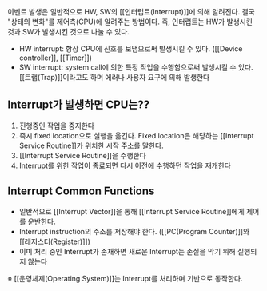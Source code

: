 
이벤트 발생은 일반적으로 HW, SW의 [[인터럽트(Interrupt)]]에 의해 알려진다. 결국 "상태의 변화"를 제어측(CPU)에 알려주는 방법이다. 즉, 인터럽트는 HW가 발생시킨 것과 SW가 발생시킨 것으로 나눌 수 있다.

+ HW interrupt: 항상 CPU에 신호를 보냄으로써 발생시킬 수 있다.  ([[Device controller]], [[Timer]])
+ SW interrupt: system call에 의한 특정 작업을 수행함으로써 발생시킬 수 있다. [[트랩(Trap)]]이라고도 하며 에러나 사용자 요구에 의해 발생한다

## **Interrupt가 발생하면 CPU는??**
1. 진행중인 작업을 중지한다
2. 즉시 fixed location으로 실행을 옮긴다. Fixed location은 해당하는 [[Interrupt Service Routine]]가 위치한 시작 주소를 말한다. 
3. [[Interrupt Service Routine]]을 수행한다
4. Interrupt를 위한 작업이 종료되면 다시 이전에 수행하던 작업을 재개한다



## **Interrupt Common Functions**
+ 일반적으로 [[Interrupt Vector]]을 통해 [[Interrupt Service Routine]]에게 제어를 운반한다. 
+ Interrupt instruction의 주소를 저장해야 한다. ([[PC(Program Counter)]]와 [[레지스터(Register)]])
+ 이미 처리 중인 Interrupt가 존재하면 새로운 Interrupt는 손실을 막기 위해 실행되지 않는다

※ [[운영체제(Operating System)]]는 Interrupt를 처리하며 기반으로 동작한다.